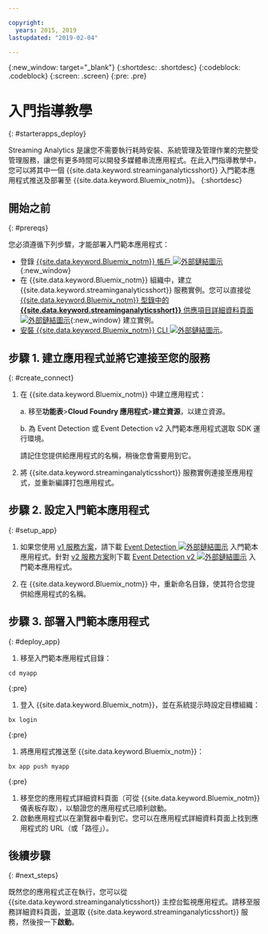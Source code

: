 ```yaml
---

copyright:
  years: 2015, 2019
lastupdated: "2019-02-04"

---
```


<!-- Attribute definitions -->
{:new_window: target="_blank"}
{:shortdesc: .shortdesc}
{:codeblock: .codeblock}
{:screen: .screen}
{:pre: .pre}

# 入門指導教學
{: #starterapps_deploy}

Streaming Analytics 是讓您不需要執行耗時安裝、系統管理及管理作業的完整受管理服務，讓您有更多時間可以開發多媒體串流應用程式。在此入門指導教學中，您可以將其中一個 {{site.data.keyword.streaminganalyticsshort}} 入門範本應用程式推送及部署至 {{site.data.keyword.Bluemix_notm}}。
{:shortdesc}


## 開始之前
{: #prereqs}

您必須遵循下列步驟，才能部署入門範本應用程式：

* 登錄 [{{site.data.keyword.Bluemix_notm}} 帳戶 ![外部鏈結圖示](../../icons/launch-glyph.svg "外部鏈結圖示")](https://{DomainName}/registration){:new_window}
* 在 {{site.data.keyword.Bluemix_notm}} 組織中，建立 {{site.data.keyword.streaminganalyticsshort}} 服務實例。您可以直接從 [{{site.data.keyword.Bluemix_notm}} 型錄中的 **{{site.data.keyword.streaminganalyticsshort}}** 供應項目詳細資料頁面 ![外部鏈結圖示](../../icons/launch-glyph.svg "外部鏈結圖示")](https://{DomainName}/catalog/services/streaming-analytics/){:new_window} 建立實例。  
* [安裝 {{site.data.keyword.Bluemix_notm}} CLI ![外部鏈結圖示](../../icons/launch-glyph.svg "外部鏈結圖示")](/docs/cli?topic=cloud-cli-install-ibmcloud-cli#install-ibmcloud-cli)。



## 步驟 1. 建立應用程式並將它連接至您的服務
{: #create_connect}

1. 在 {{site.data.keyword.Bluemix_notm}} 中建立應用程式：

    a. 移至**功能表**>**Cloud Foundry 應用程式**>**建立資源**，以建立資源。

    b. 為 Event Detection 或 Event Detection v2 入門範本應用程式選取 SDK 運行環境。

    請記住您提供給應用程式的名稱，稍後您會需要用到它。
1. 將 {{site.data.keyword.streaminganalyticsshort}} 服務實例連接至應用程式，並重新編譯打包應用程式。

## 步驟 2. 設定入門範本應用程式
{: #setup_app}

1. 如果您使用 [v1 服務方案](/docs/services/StreamingAnalytics?topic=StreamingAnalytics-service_plans#service_plans)，請下載 [Event Detection ![外部鏈結圖示](../../icons/launch-glyph.svg "外部鏈結圖示")](https://streams-github-samples.mybluemix.net/?get=QuickStart/EventDetection) 入門範本應用程式。針對 [v2 服務方案](/docs/services/StreamingAnalytics?topic=StreamingAnalytics-service_plans#service_plans)則下載 [Event Detection v2 ![外部鏈結圖示](../../icons/launch-glyph.svg "外部鏈結圖示")](https://streams-github-samples.mybluemix.net/?get=QuickStart%2FBeta201801%2FEventDetectionV2) 入門範本應用程式。

1. 在 {{site.data.keyword.Bluemix_notm}} 中，重新命名目錄，使其符合您提供給應用程式的名稱。

## 步驟 3. 部署入門範本應用程式
{: #deploy_app}

1. 移至入門範本應用程式目錄：
  <pre><code>cd myapp</code></pre>
  {:pre}

1. 登入 {{site.data.keyword.Bluemix_notm}}，並在系統提示時設定目標組織：
  <pre><code>bx login</code></pre>
  {:pre}

1. 將應用程式推送至 {{site.data.keyword.Bluemix_notm}}：
  <pre><code>bx app push myapp</code></pre>
  {:pre}

1. 移至您的應用程式詳細資料頁面（可從 {{site.data.keyword.Bluemix_notm}} 儀表板存取），以驗證您的應用程式已順利啟動。
1. 啟動應用程式以在瀏覽器中看到它。您可以在應用程式詳細資料頁面上找到應用程式的 URL（或「路徑」）。

## 後續步驟
{: #next_steps}

既然您的應用程式正在執行，您可以從 {{site.data.keyword.streaminganalyticsshort}} 主控台監視應用程式。請移至服務詳細資料頁面，並選取 {{site.data.keyword.streaminganalyticsshort}} 服務，然後按一下**啟動**。
